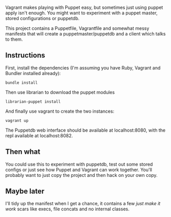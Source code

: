 Vagrant makes playing with Puppet easy, but sometimes just using puppet
apply isn't enough. You might want to experiment with a puppet master, stored
configurations or puppetdb.

This project contains a Puppetfile, Vagrantfile and somewhat messy
manifests that will create a puppetmaster/puppetdb and a client which talks to them.

## Instructions

First, install the dependencies (I'm assuming you have Ruby, Vagrant and
Bundler installed already):

    bundle install

Then use librarian to download the puppet modules

    librarian-puppet install

And finally use vagrant to create the two instances:

    vagrant up

The Puppetdb web interface should be available at localhost:8080, with
the repl available at localhost:8082.

## Then what

You could use this to experiment with puppetdb, test out some stored
configs or just see how Puppet and Vagrant can work together. You'll
probably want to just copy the project and then hack on your own copy.

## Maybe later

I'll tidy up the manifest when I get a chance, it contains a few _just
make it work_ scars like execs, file concats and no internal classes.
